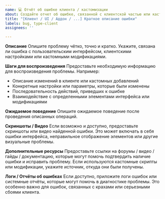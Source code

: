 ```yaml
---
name: 💻 Отчёт об ошибке клиента / кастомизации
about: Создайте отчет об ошибке, связанной с клиентской частью или кастомными добавлениями в игре
title: "[Клиент / UI / Аддон / ...] Краткое описание ошибки"
labels: bug, type-client
assignees: ''

---
```


**Описание**
Опишите проблему чётко, точно и кратко. Укажите, связана ли ошибка с пользовательским интерфейсом, клиентскими настройками или кастомными модификациями.

**Шаги для воспроизведения**
Предоставьте необходимую информацию для воспроизведения проблемы. Например:
- Описание изменений в клиенте или кастомных добавлений
- Конкретные настройки или параметры, которые были изменены
- Последовательность действий, приведших к ошибке
- Взаимодействие с определенными элементами интерфейса или модификациями

**Ожидаемое поведение**
Опишите ожидаемое поведение после проведения описанных операций.

**Скриншоты / Видео**
Если возможно и доступно, предоставьте скриншоты или видео найденной ошибки. Это может включать в себя ошибки интерфейса, неправильное отображение элементов или другие визуальные проблемы.

**Дополнительные ресурсы**
Предоставьте ссылки на форумы / видео / гайды / документацию, которые могут помочь подтвердить наличие ошибки и исправить проблему. Если используются кастомные скрипты или модификации, укажите источник, откуда они были получены.

**Логи / Отчёты об ошибках**
Если доступно, приложите логи ошибок или системные отчёты, которые могут помочь в диагностике проблемы. Это особенно важно для ошибок, связанных с крахами или серьезными сбоями клиента.
